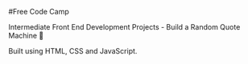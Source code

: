 #Free Code Camp

Intermediate Front End Development Projects - Build a Random Quote Machine 💬

Built using HTML, CSS and JavaScript.

